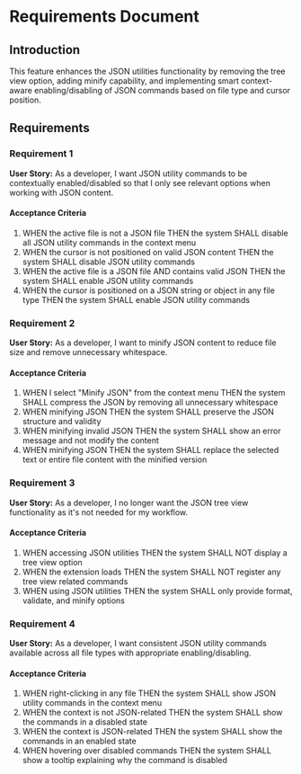 # Requirements Document

## Introduction

This feature enhances the JSON utilities functionality by removing the tree view option, adding minify capability, and implementing smart context-aware enabling/disabling of JSON commands based on file type and cursor position.

## Requirements

### Requirement 1

**User Story:** As a developer, I want JSON utility commands to be contextually enabled/disabled so that I only see relevant options when working with JSON content.

#### Acceptance Criteria

1. WHEN the active file is not a JSON file THEN the system SHALL disable all JSON utility commands in the context menu
2. WHEN the cursor is not positioned on valid JSON content THEN the system SHALL disable JSON utility commands
3. WHEN the active file is a JSON file AND contains valid JSON THEN the system SHALL enable JSON utility commands
4. WHEN the cursor is positioned on a JSON string or object in any file type THEN the system SHALL enable JSON utility commands

### Requirement 2

**User Story:** As a developer, I want to minify JSON content to reduce file size and remove unnecessary whitespace.

#### Acceptance Criteria

1. WHEN I select "Minify JSON" from the context menu THEN the system SHALL compress the JSON by removing all unnecessary whitespace
2. WHEN minifying JSON THEN the system SHALL preserve the JSON structure and validity
3. WHEN minifying invalid JSON THEN the system SHALL show an error message and not modify the content
4. WHEN minifying JSON THEN the system SHALL replace the selected text or entire file content with the minified version

### Requirement 3

**User Story:** As a developer, I no longer want the JSON tree view functionality as it's not needed for my workflow.

#### Acceptance Criteria

1. WHEN accessing JSON utilities THEN the system SHALL NOT display a tree view option
2. WHEN the extension loads THEN the system SHALL NOT register any tree view related commands
3. WHEN using JSON utilities THEN the system SHALL only provide format, validate, and minify options

### Requirement 4

**User Story:** As a developer, I want consistent JSON utility commands available across all file types with appropriate enabling/disabling.

#### Acceptance Criteria

1. WHEN right-clicking in any file THEN the system SHALL show JSON utility commands in the context menu
2. WHEN the context is not JSON-related THEN the system SHALL show the commands in a disabled state
3. WHEN the context is JSON-related THEN the system SHALL show the commands in an enabled state
4. WHEN hovering over disabled commands THEN the system SHALL show a tooltip explaining why the command is disabled